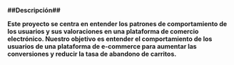 **##Descripción##**

**Este proyecto se centra en entender los patrones de comportamiento de los usuarios y sus valoraciones en una plataforma de comercio electrónico. Nuestro objetivo es entender el comportamiento de los usuarios de una plataforma de e-commerce para aumentar las conversiones y reducir la tasa de abandono de carritos.**
